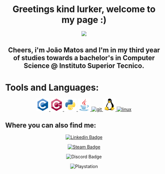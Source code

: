 <h1 align="center"> Greetings kind lurker, welcome to my page :) </h1>

<div align="center">
  <img src="https://cdn.discordapp.com/attachments/971547209369780255/992588973635555419/SerenaHello.gif"> </h1>
<div/>

<h2>Cheers, i'm João Matos and I'm in my third year of studies towards a bachelor's in Computer Science @ Instituto Superior Tecnico. </h2>
  
<p align="left"> 
<h1 align="left">Tools and Languages:</h1>
  <a href="https://www.cprogramming.com/" target="_blank"> <img src="https://raw.githubusercontent.com/devicons/devicon/master/icons/c/c-original.svg" alt="c" width="40" height="40"/> 
  </a> 
  <a href="https://www.cplusplus.com/" target="_blank"> <img src="https://raw.githubusercontent.com/devicons/devicon/master/icons/cplusplus/cplusplus-original.svg" alt="cplusplus" width="40" height="40"/> 
  </a> 
  <a href="https://www.python.org" target="_blank"> <img src="https://raw.githubusercontent.com/devicons/devicon/master/icons/python/python-original.svg" alt="python" width="40" height="40"/> 
  </a>
  <a href="https://www.java.com" target="_blank"> <img src="https://raw.githubusercontent.com/devicons/devicon/master/icons/java/java-original.svg" alt="java" width="40" height="40"/> 
  </a> 
  <a href="https://git-scm.com/" target="_blank"> <img src="https://www.vectorlogo.zone/logos/git-scm/git-scm-icon.svg" alt="git" width="40" height="40"/>
  </a>
  <a href="https://www.linux.org/" target="_blank"> <img src="https://raw.githubusercontent.com/devicons/devicon/master/icons/linux/linux-original.svg" alt="linux" width="40" height="40"/> 
  </a>
  <a href="https://www.r-project.org/" target="_blank"> <img src="https://upload.wikimedia.org/wikipedia/commons/thumb/1/1b/R_logo.svg/724px-R_logo.svg.png" alt="linux" width="40" height="40"/> 
  </a> 
</p>

<h2 align="left">Where you can also find me:</h2>

[![Linkedin Badge](https://img.shields.io/badge/-João%20Rui%20Matos-blue?style=flat-square&logo=Linkedin&logoColor=white&link)](https://www.linkedin.com/in/jo%C3%A3o-rui-matos-5a4a4a211/)

[![Steam Badge](https://img.shields.io/badge/DarkPrince__PT-%23000000.svg?style=flat-square&logo=steam&logoColor=white)](https://steamcommunity.com/profiles/76561198418550158)

![Discord Badge](https://img.shields.io/badge/Jonymatos%236131-%237289DA.svg?style=flat-square&logo=discord&logoColor=white)

![Playstation](https://img.shields.io/badge/jruimatos-003791?style=style=flat-square&logo=playstation&logoColor=white)
